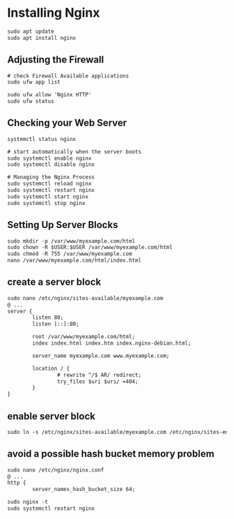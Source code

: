 # Installing Nginx

```txt
sudo apt update
sudo apt install nginx
```


## Adjusting the Firewall
```txt
# check Firewall Available applications 
sudo ufw app list

sudo ufw allow 'Nginx HTTP'
sudo ufw status
```


## Checking your Web Server
```txt
systemctl status nginx

# start automatically when the server boots
sudo systemctl enable nginx
sudo systemctl disable nginx

# Managing the Nginx Process
sudo systemctl reload nginx
sudo systemctl restart nginx
sudo systemctl start nginx
sudo systemctl stop nginx
```


## Setting Up Server Blocks
```txt
sudo mkdir -p /var/www/myexample.com/html
sudo chown -R $USER:$USER /var/www/myexample.com/html
sudo chmod -R 755 /var/www/myexample.com
nano /var/www/myexample.com/html/index.html
```


## create a server block
```txt
sudo nano /etc/nginx/sites-available/myexample.com
@ ...
server {
        listen 80;
        listen [::]:80;

        root /var/www/myexample.com/html;
        index index.html index.htm index.nginx-debian.html;

        server_name myexample.com www.myexample.com;

        location / {
                # rewrite ^/$ AR/ redirect;
                try_files $uri $uri/ =404;
        }
}
```


## enable server block
```txt
sudo ln -s /etc/nginx/sites-available/myexample.com /etc/nginx/sites-enabled/
```


## avoid a possible hash bucket memory problem
```txt
sudo nano /etc/nginx/nginx.conf
@ ...
http {
        server_names_hash_bucket_size 64;

sudo nginx -t
sudo systemctl restart nginx
```

